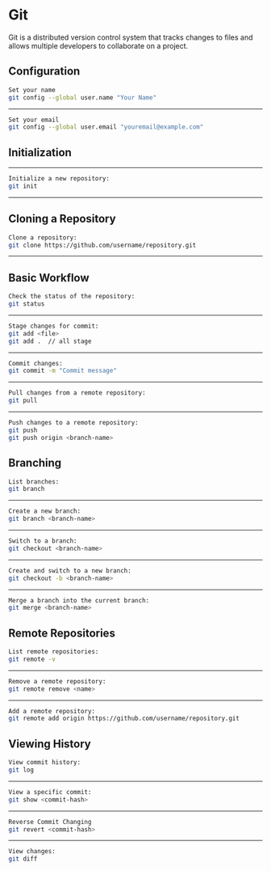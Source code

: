 # Git

Git is a distributed version control system that tracks changes to files and allows multiple developers to collaborate on a project.

## Configuration

```bash
Set your name
git config --global user.name "Your Name"
```

---

```bash
Set your email
git config --global user.email "youremail@example.com"
```

## Initialization

---

```bash
Initialize a new repository:
git init
```

---

## Cloning a Repository

```bash
Clone a repository:
git clone https://github.com/username/repository.git
```

---

## Basic Workflow

```bash
Check the status of the repository:
git status
```

---

```bash
Stage changes for commit:
git add <file>
git add .  // all stage
```

---

```bash
Commit changes:
git commit -m "Commit message"
```

---

```bash
Pull changes from a remote repository:
git pull
```

---

```bash
Push changes to a remote repository:
git push
git push origin <branch-name>
```

## Branching

```bash
List branches:
git branch
```

---

```bash
Create a new branch:
git branch <branch-name>
```

---

```bash
Switch to a branch:
git checkout <branch-name>
```

---

```bash
Create and switch to a new branch:
git checkout -b <branch-name>
```

---

```bash
Merge a branch into the current branch:
git merge <branch-name>
```

## Remote Repositories

```bash
List remote repositories:
git remote -v
```

---

```bash
Remove a remote repository:
git remote remove <name>
```

---

```bash
Add a remote repository:
git remote add origin https://github.com/username/repository.git
```

## Viewing History

```bash
View commit history:
git log
```

---

```bash
View a specific commit:
git show <commit-hash>
```

---

```bash
Reverse Commit Changing 
git revert <commit-hash>
```

---

```bash
View changes:
git diff
```
